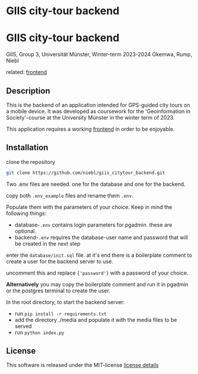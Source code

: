# GIIS city-tour backend

# GIIS city-tour backend
GIIS, Group 3, Universität Münster, Winter-term 2023-2024
Okemwa, Rump, Niebl

related: [frontend](https://github.com/niebl/giis_citytour_frontend)

## Description
This is the backend of an application intended for GPS-guided city tours on a mobile device. It was developed as coursework for the 'Geoinformation in Society'-course at the University Münster in the winter term of 2023.

This application requires a working [frontend](https://github.com/niebl/giis_citytour_backend) in order to be enjoyable.

## Installation
clone the repository
```bash
git clone https://github.com/niebl/giis_citytour_backend.git
```

Two .env files are needed. one for the database and one for the backend. 

copy both `.env_example` files and rename them `.env`. 

Populate them with the parameters of your choice. Keep in mind the following things:
 - database-`.env` contains login parameters for pgadmin. these are optional.
 - backend-`.env` requires the database-user name and password that will be created in the next step

enter the `database/init.sql` file. at it's end there is a boilerplate comment to create a user for the backend server to use.

uncomment this and replace `{'password'}` with a password of your choice.

**Alternatively** you may copy the boilerplate comment and run it in pgadmin or the postgres terminal to create the user.

In the root directory, to start the backend server:
- run `pip install -r requirements.txt`
- add the directory ./media and populate it with the media files to be served
- run `python index.py`

## License
This software is released under the MIT-license
[license details](license.txt)
